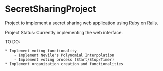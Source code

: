 # SecretSharingProject
Project to implement a secret sharing web application using Ruby on Rails.

Project Status: Currently implementing the web interface.

TO DO:

	* Implement voting functionality
		- Implement Nevile's Polynomial Interpolation
		- Implement voting process (Start/Stop/Timer)
	* Implement organization creation and functionalities
	
